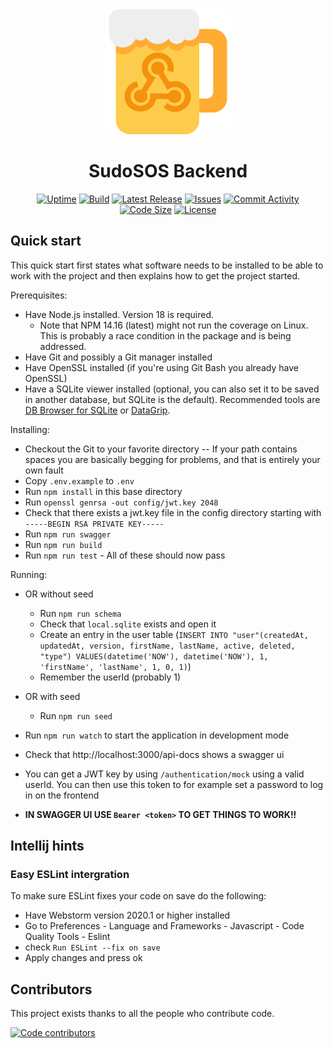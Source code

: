 <div align="center">

<!-- Centered Logo Image -->
<img src="https://github.com/GEWIS/sudosos-backend/blob/develop/backend_logo.png?raw=true" alt="Logo" style="width:200px;height:auto;">

<!-- Centered Name Beneath Logo -->
<h1>SudoSOS Backend</h1>

[![Uptime](https://uptime.gewis.nl/api/badge/2/uptime)](https://sudosos.gewis.nl/api/v1/ping)
[![Build](https://img.shields.io/github/actions/workflow/status/GEWIS/sudosos-backend/release.yml?branch=main&label=Build)](https://github.com/GEWIS/sudosos-backend/actions/workflows/release.yml)
[![Latest Release](https://img.shields.io/github/v/tag/GEWIS/sudosos-backend?label=Latest)](https://github.com/GEWIS/sudosos-backend/releases)
[![Issues](https://img.shields.io/github/issues/GEWIS/sudosos-backend)](https://github.com/GEWIS/sudosos-backend/issues)
[![Commit Activity](https://img.shields.io/github/commit-activity/m/GEWIS/sudosos-backend)](https://github.com/GEWIS/sudosos-backend/commits/develop)
[![Code Size](https://img.shields.io/github/languages/code-size/GEWIS/sudosos-backend)](https://github.com/GEWIS/sudosos-backend)
[![License](https://img.shields.io/github/license/GEWIS/sudosos-backend.svg)](./LICENSE)

</div>

## Quick start
This quick start first states what software needs to be installed to be able to work with the project and then explains how to get the project started.

Prerequisites:
-	Have Node.js installed. Version 18 is required.
     - Note that NPM 14.16 (latest) might not run the coverage on Linux. This is probably a race condition in the package and is being addressed.
- Have Git and possibly a Git manager installed
- Have OpenSSL installed (if you're using Git Bash you already have OpenSSL)
- Have a SQLite viewer installed (optional, you can also set it to be saved in another database, but SQLite is the default). Recommended tools are [DB Browser for SQLite](https://sqlitebrowser.org/) or [DataGrip](https://www.jetbrains.com/datagrip/).

Installing:
- Checkout the Git to your favorite directory
     -- If your path contains spaces you are basically begging for problems, and that is entirely your own fault
- Copy `.env.example` to `.env`
- Run `npm install` in this base directory
- Run `openssl genrsa -out config/jwt.key 2048`
- Check that there exists a jwt.key file in the config directory starting with `-----BEGIN RSA PRIVATE KEY-----`
- Run `npm run swagger`
- Run `npm run build`
- Run `npm run test` - All of these should now pass

Running:
- OR without seed
  - Run `npm run schema`
  - Check that `local.sqlite` exists and open it
  -	Create an entry in the user table (`INSERT INTO "user"(createdAt, updatedAt, version, firstName, lastName, active, deleted, "type") VALUES(datetime('NOW'), datetime('NOW'), 1, 'firstName', 'lastName', 1, 0, 1)`)
  - Remember the userId (probably 1)
- OR with seed
  - Run `npm run seed`


- Run `npm run watch` to start the application in development mode
- Check that http://localhost:3000/api-docs shows a swagger ui
- You can get a JWT key by using `/authentication/mock` using a valid userId.
You can then use this token to for example set a password to log in on the frontend
- **IN SWAGGER UI USE `Bearer <token>` TO GET THINGS TO WORK!!**

## Intellij hints
### Easy ESLint intergration
To make sure ESLint fixes your code on save do the following:
- Have Webstorm version 2020.1 or higher installed
- Go to Preferences - Language and Frameworks - Javascript - Code Quality Tools - Eslint
- check `Run ESLint --fix on save`
- Apply changes and press ok

## Contributors

This project exists thanks to all the people who contribute code.

[//]: # (TODO create a CONTRIBUTING.md)
[//]: # (If you'd like to help, see [our guide to contributing code]&#40;CONTRIBUTING.md&#41;.)
<a href="https://github.com/GEWIS/sudosos-backend/graphs/contributors"><img src="https://contributors.aika.dev/GEWIS/sudosos-backend/contributors.svg?max=44" alt="Code contributors" /></a>

